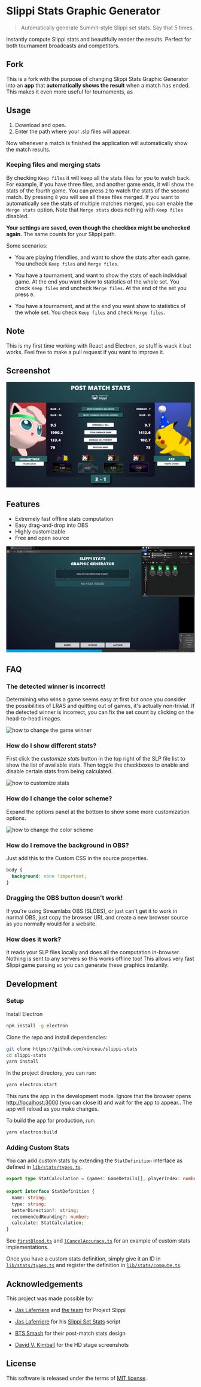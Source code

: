 # Slippi Stats Graphic Generator

> Automatically generate Summit-style Slippi set stats. Say that 5 times.

Instantly compute Slippi stats and beautifully render the results. Perfect for both tournament broadcasts and competitors.

## Fork

This is a fork with the purpose of changing Slippi Stats Graphic Generator into an **app** that **automatically shows the result** when a match has ended. This makes it even more useful for tournaments, as 

## Usage

1. Download and open.
2. Enter the path where your .slp files will appear.

Now whenever a match is finished the application will automatically show the match results.

### Keeping files and merging stats

By checking `Keep files` it will keep all the stats files for you to watch back. For example, if you have three files, and another game ends, it will show the stats of the fourth game. You can press `2` to watch the stats of the second match. By pressing `0` you will see all these files merged. If you want to automatically see the stats of multiple matches merged, you can enable the `Merge stats` option. Note that `Merge stats` does nothing with `Keep files` disabled.

**Your settings are saved, even though the checkbox might be unchecked again.** The same counts for your Slippi path.

Some scenarios:

* You are playing friendlies, and want to show the stats after each game. You uncheck `Keep files` and `Merge files`.

* You have a tournament, and want to show the stats of each individual game. At the end you want show to statistics of the whole set. You check `Keep files` and uncheck `Merge files`. At the end of the set you press `0`.

* You have a tournament, and at the end you want show to statistics of the whole set. You check `Keep files` and check `Merge files`.

## Note

This is my first time working with React and Electron, so stuff is wack it but works. Feel free to make a pull request if you want to improve it.

## Screenshot

![generated slippi stats screenshot](docs/images/screenshot.png)

## Features

- Extremely fast offline stats computation
- Easy drag-and-drop into OBS
- Highly customizable
- Free and open source

![animated gif showing the usage](docs/images/usage.gif)

## FAQ

### The detected winner is incorrect!

Determining who wins a game seems easy at first but once you consider the possibilities of LRAS and quitting out of games, it's actually non-trivial. If the detected winner is incorrect, you can fix the set count by clicking on the head-to-head images.

![how to change the game winner](https://i.imgur.com/ZzCvVID.gif)

### How do I show different stats?

First click the *customize stats* button in the top right of the SLP file list to show the list of available stats. Then toggle the checkboxes to enable and disable certain stats from being calculated.

![how to customize stats](https://i.imgur.com/6CCWPMr.gif)

### How do I change the color scheme?

Expand the options panel at the bottom to show some more customization options.

![how to change the color scheme](https://i.imgur.com/zFnevxq.gif)

### How do I remove the background in OBS?

Just add this to the Custom CSS in the source properties.

```css
body {
  background: none !important;
}
```

### Dragging the OBS button doesn't work!

If you're using Streamlabs OBS (SLOBS), or just can't get it to work in normal OBS, just copy the browser URL and create a new browser source as you normally would for a website.

### How does it work?

It reads your SLP files locally and does all the computation in-browser. Nothing is sent to any servers so this works offline too! This allows very fast Slippi game parsing so you can generate these graphics instantly.

## Development

### Setup

Install Electron

```bash
npm install -g electron
```

Clone the repo and install dependencies:

```bash
git clone https://github.com/vinceau/slippi-stats
cd slippi-stats
yarn install
```

In the project directory, you can run:

```bash
yarn electron:start
```

This runs the app in the development mode. Ignore that the browser opens <http://localhost:3000> (you can close it) and wait for the app to appear.. The app will reload as you make changes.

To build the app for production, run:

```bash
yarn electron:build
```

### Adding Custom Stats

You can add custom stats by extending the `StatDefinition` interface as defined in [`lib/stats/types.ts`](src/lib/stats/types.ts).

```typescript
export type StatCalculation = (games: GameDetails[], playerIndex: number) => StatCalculationResult;

export interface StatDefinition {
  name: string;
  type: string;
  betterDirection?: string;
  recommendedRounding?: number;
  calculate: StatCalculation;
}
```

See [`firstBlood.ts`](src/lib/stats/definitions/firstBlood.ts) and [`lCancelAccuracy.ts`](src/lib/stats/definitions/lCancelAccuracy.ts) for an example of custom stats implementations.

Once you have a custom stats definition, simply give it an ID in [`lib/stats/types.ts`](src/lib/stats/types.ts) and register the definition in [`lib/stats/compute.ts`](src/lib/stats/compute.ts).

## Acknowledgements

This project was made possible by:

- [Jas Laferriere](https://github.com/JLaferri) and [the team](https://slippi.gg/about) for Project Slippi

- [Jas Laferriere](https://github.com/JLaferri) for his [Slippi Set Stats](https://github.com/project-slippi/slippi-set-stats) script

- [BTS Smash](https://twitter.com/BTSsmash/) for their post-match stats design

- [David V. Kimball](https://twitter.com/davidvkimball) for the HD stage screenshots

## License

This software is released under the terms of [MIT license](LICENSE).
